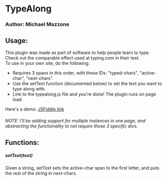 # TypeAlong  
  
### Author: Michael Mazzone  
  
## Usage:  
This plugin was made as part of software to help people learn to type. Check out the comparable effect used at typing.com in their test.  
To use in your own site, do the following:  
* Requires 3 spans in this order, with these IDs: "typed-chars", "active-char", "next-chars".  
* Use the setText function (documented below) to set the text you want to type along with.  
* Link to the typealong.js file and you're done! The plugin runs on page load.  
  
Here's a demo: [JSFiddle link](https://jsfiddle.net/soqqevpr/)
###### NOTE: I'll be adding support for multiple instances in one page, and abstracting the functionality to not require those 3 specific divs.  
##
## Functions:  
##### setText(text)  
Given a string, setText sets the active-char span to the first letter, and puts the rest of the string in next-chars.  